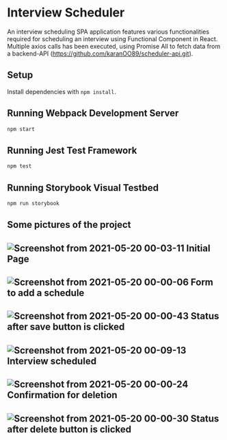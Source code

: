 # Interview Scheduler
An interview scheduling SPA application features various functionalities required for scheduling an interview using Functional Component in React.
Multiple axios calls has been executed, using Promise All to fetch data from a backend-API (https://github.com/karanOO89/scheduler-api.git).

## Setup

Install dependencies with `npm install`.

## Running Webpack Development Server

```sh
npm start
```

## Running Jest Test Framework

```sh
npm test
```

## Running Storybook Visual Testbed

```sh
npm run storybook
```

## Some pictures of the project

![Screenshot from 2021-05-20 00-03-11](https://user-images.githubusercontent.com/65080348/118927286-cae2d780-b8fe-11eb-9dd7-2b023b16f6cd.png)
Initial Page
------------
![Screenshot from 2021-05-20 00-00-06](https://user-images.githubusercontent.com/65080348/118927153-98d17580-b8fe-11eb-8c2e-688d4e81aee5.png)
Form to add a schedule
----------------------
![Screenshot from 2021-05-20 00-00-43](https://user-images.githubusercontent.com/65080348/118927144-97a04880-b8fe-11eb-890a-252296f15700.png)
Status after save button is clicked
-----------------------------------
![Screenshot from 2021-05-20 00-09-13](https://user-images.githubusercontent.com/65080348/118927890-b05d2e00-b8ff-11eb-8182-8a8b7bc95ad1.png)
Interview scheduled
-------------------
![Screenshot from 2021-05-20 00-00-24](https://user-images.githubusercontent.com/65080348/118927150-9838df00-b8fe-11eb-9965-6c9d4f61fd83.png)
Confirmation for deletion
-------------------------
![Screenshot from 2021-05-20 00-00-30](https://user-images.githubusercontent.com/65080348/118927148-9838df00-b8fe-11eb-807d-4e0866686ab6.png)
Status after delete button is clicked
-------------------------------------




